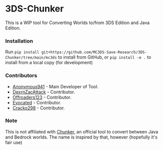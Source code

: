 # 3DS-Chunker
This is a WIP tool for Converting Worlds to/from 3DS Edition and Java Edition.

### Installation
Run `pip install git+https://github.com/MC3DS-Save-Research/3DS-Chunker/tree/main/mc3ds` to install from GitHub, or `pip install -e .` to install from a local copy (for development)

### Contributors
- [Anonymous941](https://github.com/Anonymous941) - Main Developer of Tool.
- [DexrnZacAttack](https://github.com/DexrnZacAttack) - Contributor.
- [Offroaders123](https://github.com/Offroaders123) - Contributor.
- <ins>Evocated</ins> - Contributor.
- [Cracko298](https://github.com/Cracko298) - Contributor.

### Note
This is not affiliated with [Chunker](https://chunker.app/), an official tool to convert between Java and Bedrock worlds.  The name is inspired by that, however (hopefully it's fair use)
